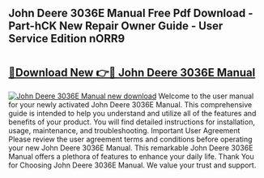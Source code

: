 ## John Deere 3036E Manual Free Pdf Download - Part-hCK New Repair Owner Guide - User Service Edition nORR9

# <h2><a href="http://cf12824.oget.top/?id=John+Deere+3036E+Manual">🔗Download New 👉🔴 John Deere 3036E Manual</a></h2>

[![John Deere 3036E Manual new download](https://i.imgur.com/5g1atiW.png)](http://cf12824.oget.top/?id=John+Deere+3036E+Manual)
Welcome to the user manual for your newly activated John Deere 3036E Manual. This comprehensive guide is intended to help you understand and utilize all of the features and benefits of your product. You will find detailed instructions for installation, usage, maintenance, and troubleshooting. Important User Agreement Please review the user agreement terms and conditions before operating your new John Deere 3036E Manual. This remarkable John Deere 3036E Manual offers a plethora of features to enhance your daily life. Thank You for Choosing John Deere 3036E Manual. We value your trust and support.
